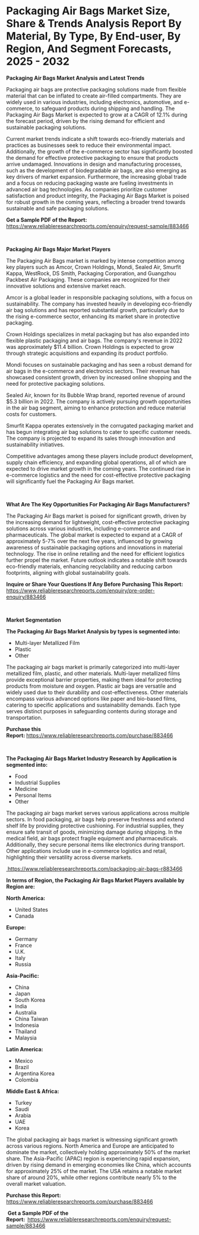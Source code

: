 <p><h1>Packaging Air Bags Market Size, Share & Trends Analysis Report By Material, By Type, By End-user, By Region, And Segment Forecasts, 2025 - 2032</h1></p><p><strong>Packaging Air Bags Market Analysis and Latest Trends</strong></p>
<p><p>Packaging air bags are protective packaging solutions made from flexible material that can be inflated to create air-filled compartments. They are widely used in various industries, including electronics, automotive, and e-commerce, to safeguard products during shipping and handling. The Packaging Air Bags Market is expected to grow at a CAGR of 12.1% during the forecast period, driven by the rising demand for efficient and sustainable packaging solutions. </p><p>Current market trends indicate a shift towards eco-friendly materials and practices as businesses seek to reduce their environmental impact. Additionally, the growth of the e-commerce sector has significantly boosted the demand for effective protective packaging to ensure that products arrive undamaged. Innovations in design and manufacturing processes, such as the development of biodegradable air bags, are also emerging as key drivers of market expansion. Furthermore, the increasing global trade and a focus on reducing packaging waste are fueling investments in advanced air bag technologies. As companies prioritize customer satisfaction and product integrity, the Packaging Air Bags Market is poised for robust growth in the coming years, reflecting a broader trend towards sustainable and safe packaging solutions.</p></p>
<p><strong>Get a Sample PDF of the Report:&nbsp;</strong> <a href="https://www.reliableresearchreports.com/enquiry/request-sample/883466?utm_campaign=2740&utm_medium=2&utm_source=Github&utm_content=ia&utm_term=19042025&utm_id=packaging-air-bags">https://www.reliableresearchreports.com/enquiry/request-sample/883466</a></p>
<p>&nbsp;</p>
<p><strong>Packaging Air Bags Major Market Players</strong></p>
<p><p>The Packaging Air Bags market is marked by intense competition among key players such as Amcor, Crown Holdings, Mondi, Sealed Air, Smurfit Kappa, WestRock, DS Smith, Packaging Corporation, and Guangzhou Packbest Air Packaging. These companies are recognized for their innovative solutions and extensive market reach.</p><p>Amcor is a global leader in responsible packaging solutions, with a focus on sustainability. The company has invested heavily in developing eco-friendly air bag solutions and has reported substantial growth, particularly due to the rising e-commerce sector, enhancing its market share in protective packaging.</p><p>Crown Holdings specializes in metal packaging but has also expanded into flexible plastic packaging and air bags. The company's revenue in 2022 was approximately $11.4 billion. Crown Holdings is expected to grow through strategic acquisitions and expanding its product portfolio.</p><p>Mondi focuses on sustainable packaging and has seen a robust demand for air bags in the e-commerce and electronics sectors. Their revenue has showcased consistent growth, driven by increased online shopping and the need for protective packaging solutions.</p><p>Sealed Air, known for its Bubble Wrap brand, reported revenue of around $5.3 billion in 2022. The company is actively pursuing growth opportunities in the air bag segment, aiming to enhance protection and reduce material costs for customers.</p><p>Smurfit Kappa operates extensively in the corrugated packaging market and has begun integrating air bag solutions to cater to specific customer needs. The company is projected to expand its sales through innovation and sustainability initiatives.</p><p>Competitive advantages among these players include product development, supply chain efficiency, and expanding global operations, all of which are expected to drive market growth in the coming years. The continued rise in e-commerce logistics and the need for cost-effective protective packaging will significantly fuel the Packaging Air Bags market.</p></p>
<p>&nbsp;</p>
<p><strong>What Are The Key Opportunities For Packaging Air Bags Manufacturers?</strong></p>
<p><p>The Packaging Air Bags market is poised for significant growth, driven by the increasing demand for lightweight, cost-effective protective packaging solutions across various industries, including e-commerce and pharmaceuticals. The global market is expected to expand at a CAGR of approximately 5-7% over the next five years, influenced by growing awareness of sustainable packaging options and innovations in material technology. The rise in online retailing and the need for efficient logistics further propel the market. Future outlook indicates a notable shift towards eco-friendly materials, enhancing recyclability and reducing carbon footprints, aligning with global sustainability goals.</p></p>
<p><strong>Inquire or Share Your Questions If Any Before Purchasing This Report:</strong> <a href="https://www.reliableresearchreports.com/enquiry/pre-order-enquiry/883466?utm_campaign=2740&utm_medium=2&utm_source=Github&utm_content=ia&utm_term=19042025&utm_id=packaging-air-bags">https://www.reliableresearchreports.com/enquiry/pre-order-enquiry/883466</a></p>
<p>&nbsp;</p>
<p><strong>Market Segmentation</strong></p>
<p><strong>The Packaging Air Bags Market Analysis by types is segmented into:</strong></p>
<p><ul><li>Multi-layer Metallized Film</li><li>Plastic</li><li>Other</li></ul></p>
<p><p>The packaging air bags market is primarily categorized into multi-layer metallized film, plastic, and other materials. Multi-layer metallized films provide exceptional barrier properties, making them ideal for protecting products from moisture and oxygen. Plastic air bags are versatile and widely used due to their durability and cost-effectiveness. Other materials encompass various advanced options like paper and bio-based films, catering to specific applications and sustainability demands. Each type serves distinct purposes in safeguarding contents during storage and transportation.</p></p>
<p><strong>Purchase this Report:&nbsp;</strong><a href="https://www.reliableresearchreports.com/purchase/883466?utm_campaign=2740&utm_medium=2&utm_source=Github&utm_content=ia&utm_term=19042025&utm_id=packaging-air-bags">https://www.reliableresearchreports.com/purchase/883466</a></p>
<p>&nbsp;</p>
<p><strong>The Packaging Air Bags Market Industry Research by Application is segmented into:</strong></p>
<p><ul><li>Food</li><li>Industrial Supplies</li><li>Medicine</li><li>Personal Items</li><li>Other</li></ul></p>
<p><p>The packaging air bags market serves various applications across multiple sectors. In food packaging, air bags help preserve freshness and extend shelf life by providing protective cushioning. For industrial supplies, they ensure safe transit of goods, minimizing damage during shipping. In the medical field, air bags protect fragile equipment and pharmaceuticals. Additionally, they secure personal items like electronics during transport. Other applications include use in e-commerce logistics and retail, highlighting their versatility across diverse markets.</p></p>
<p><a href="https://www.reliableresearchreports.com/packaging-air-bags-r883466?utm_campaign=2740&utm_medium=2&utm_source=Github&utm_content=ia&utm_term=19042025&utm_id=packaging-air-bags">&nbsp;https://www.reliableresearchreports.com/packaging-air-bags-r883466</a></p>
<p><strong>In terms of Region, the Packaging Air Bags Market Players available by Region are:</strong></p>
<p>
    <p> <strong> North America: </strong>
        <ul>
            <li>United States</li>
            <li>Canada</li>
        </ul>
        </p> 
    <p> <strong> Europe: </strong>
        <ul>
            <li>Germany</li>
            <li>France</li>
            <li>U.K.</li>
            <li>Italy</li>
            <li>Russia</li>
        </ul>
        </p> 
    <p> <strong> Asia-Pacific: </strong>
        <ul>
            <li>China</li>
            <li>Japan</li>
            <li>South Korea</li>
            <li>India</li>
            <li>Australia</li>
            <li>China Taiwan</li>
            <li>Indonesia</li>
            <li>Thailand</li>
            <li>Malaysia</li>
        </ul>
        </p> 
    <p> <strong> Latin America: </strong>
        <ul>
            <li>Mexico</li>
            <li>Brazil</li>
            <li>Argentina Korea</li>
            <li>Colombia</li>
        </ul>
        </p> 
    <p> <strong> Middle East & Africa: </strong>
        <ul>
            <li>Turkey</li>
            <li>Saudi</li>
            <li>Arabia</li>
            <li>UAE</li>
            <li>Korea</li>
        </ul>
    </p>
    </p>
<p><p>The global packaging air bags market is witnessing significant growth across various regions. North America and Europe are anticipated to dominate the market, collectively holding approximately 50% of the market share. The Asia-Pacific (APAC) region is experiencing rapid expansion, driven by rising demand in emerging economies like China, which accounts for approximately 25% of the market. The USA retains a notable market share of around 20%, while other regions contribute nearly 5% to the overall market valuation.</p></p>
<p><strong>Purchase this Report: </strong><a href="https://www.reliableresearchreports.com/purchase/883466?utm_campaign=2740&utm_medium=2&utm_source=Github&utm_content=ia&utm_term=19042025&utm_id=packaging-air-bags">https://www.reliableresearchreports.com/purchase/883466</a></p>
<p>&nbsp;<strong>Get a Sample PDF of the Report:&nbsp;&nbsp;</strong><a href="https://www.reliableresearchreports.com/enquiry/request-sample/883466?utm_campaign=2740&utm_medium=2&utm_source=Github&utm_content=ia&utm_term=19042025&utm_id=packaging-air-bags">https://www.reliableresearchreports.com/enquiry/request-sample/883466</a></p>
<p><strong></strong></p>
<p><p></p><p></p><p></p></p>
